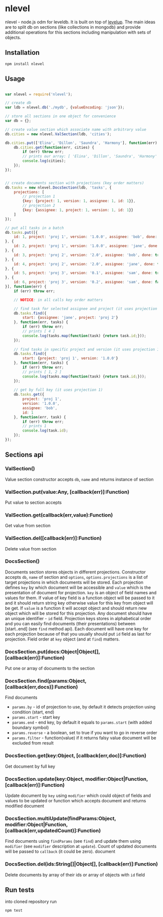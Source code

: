 # nlevel

nlevel - node.js odm for leveldb.
It is built on top of [levelup](https://github.com/rvagg/node-levelup).
The main ideas are to split db on sections (like collections in mongodb)
and provide additional operations for this sections including manipulation with
sets of objects.


## Installation

```
npm install nlevel
```


## Usage

```js

var nlevel = require('nlevel');

// create db
var ldb = nlevel.db('./mydb', {valueEncoding: 'json'});

// store all sections in one object for convenience
var db = {};

// create value section which associate name with arbitrary value
db.cities = new nlevel.ValSection(ldb, 'cities');

db.cities.put(['Elina', 'Dillon', 'Saundra', 'Harmony'], function(err) {
	db.cities.get(function(err, cities) {
		if (err) throw err;
		// prints our array: [ 'Elina', 'Dillon', 'Saundra', 'Harmony' ]
		console.log(cities);
	});
});


// create documents section with projections (key order matters)
db.tasks = new nlevel.DocsSection(ldb, 'tasks', {
	projections: [
		// projection 1
		{key: {project: 1, version: 1, assignee: 1, id: 1}},
		// projection 2
		{key: {assignee: 1, project: 1, version: 1, id: 1}}
	]
});

// put all tasks in a batch
db.tasks.put([{
	id: 1, project: 'proj 1', version: '1.0.0', assignee: 'bob', done: true
}, {
	id: 2, project: 'proj 1', version: '1.0.0', assignee: 'jane', done: false
}, {
	id: 3, project: 'proj 2', version: '2.0', assignee: 'bob', done: true
}, {
	id: 4, project: 'proj 2', version: '2.0', assignee: 'jane', done: true
}, {
	id: 5, project: 'proj 3', version: '0.1', assignee: 'sam', done: true
}, {
	id: 6, project: 'proj 3', version: '0.2', assignee: 'sam', done: false
}], function(err) {
	if (err) throw err;

	// NOTICE: in all calls key order matters

	// find task for selected assignee and project (it uses projection 2)
	db.tasks.find({
		start: {assignee: 'jane', project: 'proj 2'}
	}, function(err, tasks) {
		if (err) throw err;
		// prints [ 4 ]
		console.log(tasks.map(function(task) {return task.id;}));
	});
	
	// find tasks in specific project and version (it uses projection 1)
	db.tasks.find({
		start: {project: 'proj 1', version: '1.0.0'}
	}, function(err, tasks) {
		if (err) throw err;
		// prints [ 1, 2 ]
		console.log(tasks.map(function(task) {return task.id;}));
	});
	
	// get by full key (it uses projection 1)
	db.tasks.get({
		project: 'proj 1',
		version: '1.0.0',
		assignee: 'bob',
		id: 1
	}, function(err, task) {
		if (err) throw err;
		// prints 1
		console.log(task.id);
	});
});

```


## Sections api

### ValSection()

  Value section constructor accepts `db`, `name` and returns instance of section

### ValSection.put(value:Any, [callback(err)]:Function)

  Put value to section accepts

### ValSection.get(callback(err,value):Function)

  Get value from section

### ValSection.del([callback(err)]:Function)

  Delete value from section

### DocsSection()

  Documents section stores objects in different projections. Constructor
  accepts `db`, `name` of section and `options`, `options.projections` is a
  list of target projections in which documents will be stored.
  Each projection defines `key` by which document will be accessible and
  `value` which is the presentation of document for projection. `key` is an
  object of field names and values for them. If value of key field is a
  function object will be passed to it and it should return string key
  otherwise value for this key from object will be get. If `value` is a
  function it will accept object and should return new object which will be
  stored for this projection. Any document should have an unique identifier - 
  `id` field. Projection keys stores in alphabetical order and you can easily
  find documents (their presentations) between [start..end] (see `find` method
  api). Each document will have one key for each projection because of that
  you usually should put `id` field as last for projection. Field order at
  `key` object (and at `find`) matters.

### DocsSection.put(docs:Object|Object[], [callback(err)]:Function)

  Put one or array of documents to the section

### DocsSection.find(params:Object, [callback(err,docs)]:Function)

  Find documents
  
  - `params.by` - id of projection to use, by default it detects projection
  using condition (start, end)
  - `params.start` - start key
  - `params.end` - end key, by default it equals to `params.start` (with added
  boundary symbol)
  - `params.reverse` - a boolean, set to true if you want to go in reverse order
  - `params.filter` - function(value) if it returns falsy value document will be
  excluded from result

### DocsSection.get(key:Object, [callback(err,doc)]:Function)

  Get document by full key

### DocsSection.update(key:Object, modifier:Object|Function, [callback(err)]:Function)

  Update document by `key` using `modifier` which could object of fields and 
  values to be updated or function which accepts document and returns modified
  document

### DocsSection.multiUpdate(findParams:Object, modifier:Object|Function, [callback(err,updatedCount)]:Function)

  Find documents using `findParams` (see `find`) and update them using
  `modifier` (see `modifier` description at `update`). Count of updated
  documents will be passed to `callback` (it could be zero).
  document

### DocsSection.del(ids:String[]|Object[], [callback(err)]:Function)

  Delete documents by array of their ids or array of objects with `id` field


## Run tests

into cloned repository run

```
npm test
```
